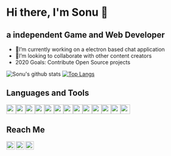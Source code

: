 <!-- ### Hi there  -->

# Hi there, I'm Sonu 👋

## a independent Game and Web Developer

- 🔭I’m currently working on a electron based chat application
- 👯I’m looking to collaborate with other content creators
- 2020 Goals: Contribute Open Source projects

![Sonu's github stats](https://github-readme-stats.vercel.app/api?username=SonuMajhi68&count_private=true&show_icons=true) [![Top Langs](https://github-readme-stats.vercel.app/api/top-langs/?username=SonuMajhi68&layout=compact)](https://github.com/anuraghazra/github-readme-stats)

## Languages and Tools

<img height="25px" width="25px" src="https://img.icons8.com/ios-filled/344/c-plus-plus-logo.png"><img height="25px" width="25px" src="https://img.icons8.com/ios-filled/344/c-sharp-logo.png"><img height="25px" width="25px" src="https://img.icons8.com/ios-glyphs/344/html-5.png"><img height="25px" width="25px" src="https://img.icons8.com/ios-glyphs/344/css3.png"><img height="25px" width="25px" src="https://img.icons8.com/ios-filled/344/javascript.png"><img height="25px" width="25px" src="https://pngimage.net/wp-content/uploads/2018/05/express-js-png-5.png"><img height="25px" width="25px" src="https://n7.nextpng.com/sticker-png/640/466/sticker-png-redux-react-javascript-state-management-github-github-text-web-application-state-nodejs.png"><img height="25px" width="25px" src="https://img.icons8.com/ios-filled/452/react-native.png"><img height="25px" width="25px" src="https://img.icons8.com/windows/344/node-js.png"><img height="25px" width="25px" src="https://e7.pngegg.com/pngimages/480/899/png-clipart-mongodb-inc-computer-icons-mongodb-icons-cdr-angle.png"><img height="25px" width="25px" src="https://www.pinclipart.com/picdir/big/182-1822158_debugger-for-electron-next-js-examples-clipart.png"><img height="25px" width="25px" src="https://img.icons8.com/ios-filled/344/unity.png"><img height="25px" width="25px" src="https://img.icons8.com/ios-filled/344/git.png">

## Reach Me

[<img align="left" alt="SonuMajhi68 | Twitter" width="22px" src="https://cdn.jsdelivr.net/npm/simple-icons@v3/icons/twitter.svg" />][twitter]
[<img align="left" alt="SonuMajhi68 | LinkedIn" width="22px" src="https://cdn.jsdelivr.net/npm/simple-icons@v3/icons/linkedin.svg" />][linkedin]
[<img align="left" alt="SonuMajhi68 | Instagram" width="22px" src="https://cdn.jsdelivr.net/npm/simple-icons@v3/icons/instagram.svg" />][instagram]

<!--
**SonuMajhi68/SonuMajhi68** is a ✨ _special_ ✨ repository because its `README.md` (this file) appears on your GitHub profile.

Here are some ideas to get you started:

-  I’m currently working on ...
- 🌱 I’m currently learning ...
-  I’m looking to collaborate on ...
- 🤔 I’m looking for help with ...
- 💬 Ask me about ...
- 📫 How to reach me: ...
- 😄 Pronouns: ...
- ⚡ Fun fact: ...
-->

[twitter]: https://twitter.com/SonuMaj90784773
[instagram]: https://instagram.com/codeSTACKr
[linkedin]: https://linkedin.com/in/codeSTACKr

